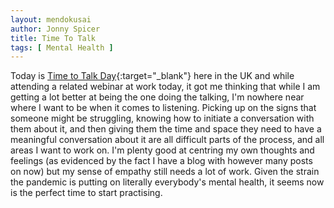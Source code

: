 ```yaml
---
layout: mendokusai
author: Jonny Spicer
title: Time To Talk
tags: [ Mental Health ]
---
```

Today is [Time to Talk Day](https://www.time-to-change.org.uk/get-involved/time-talk-day){:target="_blank"} here in the UK and while attending a related webinar at work today, it got
me thinking that while I am getting a lot better at being the one doing the talking, I'm nowhere near where I want to be when it comes to listening. Picking up on the signs that
someone might be struggling, knowing how to initiate a conversation with them about it, and then giving them the time and space they need to have a meaningful conversation about it are
all difficult parts of the process, and all areas I want to work on. I'm plenty good at centring my own thoughts and feelings (as evidenced by the fact I have a blog with however
many posts on now) but my sense of empathy still needs a lot of work. Given the strain the pandemic is putting on literally everybody's mental health, it seems now is the perfect time
to start practising.
